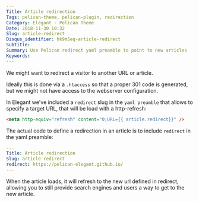 ```yaml
---
Title: Article redirection
Tags: pelican-theme, pelican-plugin, redirection
Category: Elegant - Pelican Theme
Date: 2018-11-30 10:32
Slug: article-redirect
Disqus_identifier: hk9m5eq-article-redirect
Subtitle:
Summary: Use Pelican redirect yaml preamble to point to new articles
Keywords:
---
```


We might want to redirect a visitor to another URL or article.

Ideally this is done via a `.htaccess` so that a proper 301 code is generated, but we might not have access to the webserver configuration.

In Elegant we've included a `redirect` slug in the `yaml preamble` that allows to specify a target URL, that will be load with a http-refresh:

```html
<meta http-equiv="refresh" content="0;URL={{ article.redirect}}" />
```

The actual code to define a redirection in an article is to include `redirect` in the yaml preamble:

```yaml
---
Title: Article redirection
Slug: article-redirect
redirect: https://pelican-elegant.github.io/
---

```

When the article loads, it will refresh to the new url defined in redirect, allowing you to still provide search engines and users a way to get to the new article.
